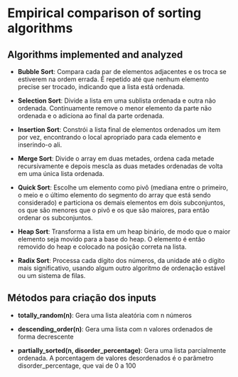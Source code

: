 # Empirical comparison of sorting algorithms

## Algorithms implemented and analyzed

- **Bubble Sort**: Compara cada par de elementos adjacentes e os troca se estiverem na ordem errada. É repetido até que nenhum elemento precise ser trocado, indicando que a lista está ordenada.

- **Selection Sort**: Divide a lista em uma sublista ordenada e outra não ordenada. Continuamente remove o menor elemento da parte não ordenada e o adiciona ao final da parte ordenada.

- **Insertion Sort**: Constrói a lista final de elementos ordenados um item por vez, encontrando o local apropriado para cada elemento e inserindo-o ali.

- **Merge Sort**: Divide o array em duas metades, ordena cada metade recursivamente e depois mescla as duas metades ordenadas de volta em uma única lista ordenada.

- **Quick Sort**: Escolhe um elemento como pivô (mediana entre o primeiro, o meio e o último elemento do segmento do array que está sendo considerado) e particiona os demais elementos em dois subconjuntos, os que são menores que o pivô e os que são maiores, para então ordenar os subconjuntos.

- **Heap Sort**: Transforma a lista em um heap binário, de modo que o maior elemento seja movido para a base do heap. O elemento é então removido do heap e colocado na posição correta na lista.

- **Radix Sort**: Processa cada dígito dos números, da unidade até o dígito mais significativo, usando algum outro algoritmo de ordenação estável ou um sistema de filas.

## Métodos para criação dos inputs 

- **totally_random(n)**: Gera uma lista aleatória com n números

- **descending_order(n)**: Gera uma lista com n valores ordenados de forma decrescente

- **partially_sorted(n, disorder_percentage)**: Gera uma lista parcialmente ordenada. A porcentagem de valores desordenados é o parâmetro disorder_percentage, que vai de 0 a 100

